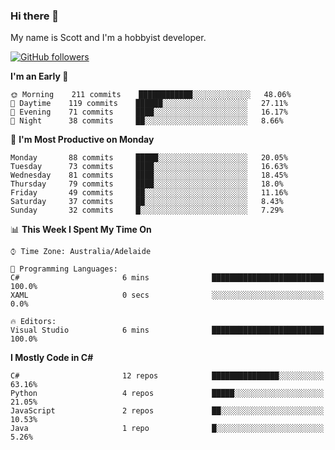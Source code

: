 ### Hi there 👋

My name is Scott and I'm a hobbyist developer.

[![GitHub followers](https://img.shields.io/github/followers/puppetsw?label=Follow&style=social)](https://github.com/puppetsw?tab=followers)

<!--START_SECTION:waka-->
**I'm an Early 🐤** 

```text
🌞 Morning    211 commits    ████████████░░░░░░░░░░░░░   48.06% 
🌆 Daytime    119 commits    ██████░░░░░░░░░░░░░░░░░░░   27.11% 
🌃 Evening    71 commits     ████░░░░░░░░░░░░░░░░░░░░░   16.17% 
🌙 Night      38 commits     ██░░░░░░░░░░░░░░░░░░░░░░░   8.66%

```
📅 **I'm Most Productive on Monday** 

```text
Monday       88 commits     █████░░░░░░░░░░░░░░░░░░░░   20.05% 
Tuesday      73 commits     ████░░░░░░░░░░░░░░░░░░░░░   16.63% 
Wednesday    81 commits     ████░░░░░░░░░░░░░░░░░░░░░   18.45% 
Thursday     79 commits     ████░░░░░░░░░░░░░░░░░░░░░   18.0% 
Friday       49 commits     ██░░░░░░░░░░░░░░░░░░░░░░░   11.16% 
Saturday     37 commits     ██░░░░░░░░░░░░░░░░░░░░░░░   8.43% 
Sunday       32 commits     █░░░░░░░░░░░░░░░░░░░░░░░░   7.29%

```


📊 **This Week I Spent My Time On** 

```text
⌚︎ Time Zone: Australia/Adelaide

💬 Programming Languages: 
C#                       6 mins              █████████████████████████   100.0% 
XAML                     0 secs              ░░░░░░░░░░░░░░░░░░░░░░░░░   0.0%

🔥 Editors: 
Visual Studio            6 mins              █████████████████████████   100.0%

```

**I Mostly Code in C#** 

```text
C#                       12 repos            ███████████████░░░░░░░░░░   63.16% 
Python                   4 repos             █████░░░░░░░░░░░░░░░░░░░░   21.05% 
JavaScript               2 repos             ██░░░░░░░░░░░░░░░░░░░░░░░   10.53% 
Java                     1 repo              █░░░░░░░░░░░░░░░░░░░░░░░░   5.26%

```



<!--END_SECTION:waka-->

<!--
**puppetsw/puppetsw** is a ✨ _special_ ✨ repository because its `README.md` (this file) appears on your GitHub profile.

Here are some ideas to get you started:

- 🔭 I’m currently working on ...
- 🌱 I’m currently learning ...
- 👯 I’m looking to collaborate on ...
- 🤔 I’m looking for help with ...
- 💬 Ask me about ...
- 📫 How to reach me: ...
- 😄 Pronouns: ...
- ⚡ Fun fact: ...
-->
